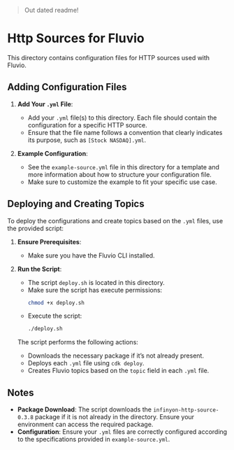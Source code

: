 > Out dated readme!

# Http Sources for Fluvio

This directory contains configuration files for HTTP sources used with Fluvio.

## Adding Configuration Files

1. **Add Your `.yml` File**:

   - Add your `.yml` file(s) to this directory. Each file should contain the configuration for a specific HTTP source.
   - Ensure that the file name follows a convention that clearly indicates its purpose, such as `[Stock NASDAQ].yml`.

2. **Example Configuration**:
   - See the `example-source.yml` file in this directory for a template and more information about how to structure your configuration file.
   - Make sure to customize the example to fit your specific use case.

## Deploying and Creating Topics

To deploy the configurations and create topics based on the `.yml` files, use the provided script:

1. **Ensure Prerequisites**:

   - Make sure you have the Fluvio CLI installed.

2. **Run the Script**:

   - The script `deploy.sh` is located in this directory.
   - Make sure the script has execute permissions:
     ```bash
     chmod +x deploy.sh
     ```
   - Execute the script:
     ```bash
     ./deploy.sh
     ```

   The script performs the following actions:

   - Downloads the necessary package if it’s not already present.
   - Deploys each `.yml` file using `cdk deploy`.
   - Creates Fluvio topics based on the `topic` field in each `.yml` file.

## Notes

- **Package Download**: The script downloads the `infinyon-http-source-0.3.8` package if it is not already in the directory. Ensure your environment can access the required package.
- **Configuration**: Ensure your `.yml` files are correctly configured according to the specifications provided in `example-source.yml`.
